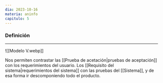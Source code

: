 ```yaml
---
dia: 2023-10-16
materia: aninfo
capitulo: 5
---
```

### Definición
---
![[Modelo V.webp]]

Nos permiten contrastar las [[Prueba de acetación|pruebas de aceptación]] con los requerimientos del usuario. Los [[Requisito del sistema|requerimientos del sistema]] con las pruebas del [[Sistema]], y de esa forma ir descomponiendo todo el producto.
